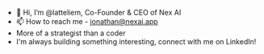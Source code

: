 - 👋 Hi, I’m @latteliem, Co-Founder & CEO of Nex AI
- 📫 How to reach me - jonathan@nexai.app
- More of a strategist than a coder
- I'm always building something interesting, connect with me on LinkedIn!


<!---
latteliem/latteliem is a ✨ special ✨ repository because its `README.md` (this file) appears on your GitHub profile.
You can click the Preview link to take a look at your changes.
--->
